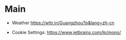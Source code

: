# Main

- Weather https://wttr.in/Guangzhou?p&lang=zh-cn

- Cookie Settings: https://www.jetbrains.com/lp/mono/
